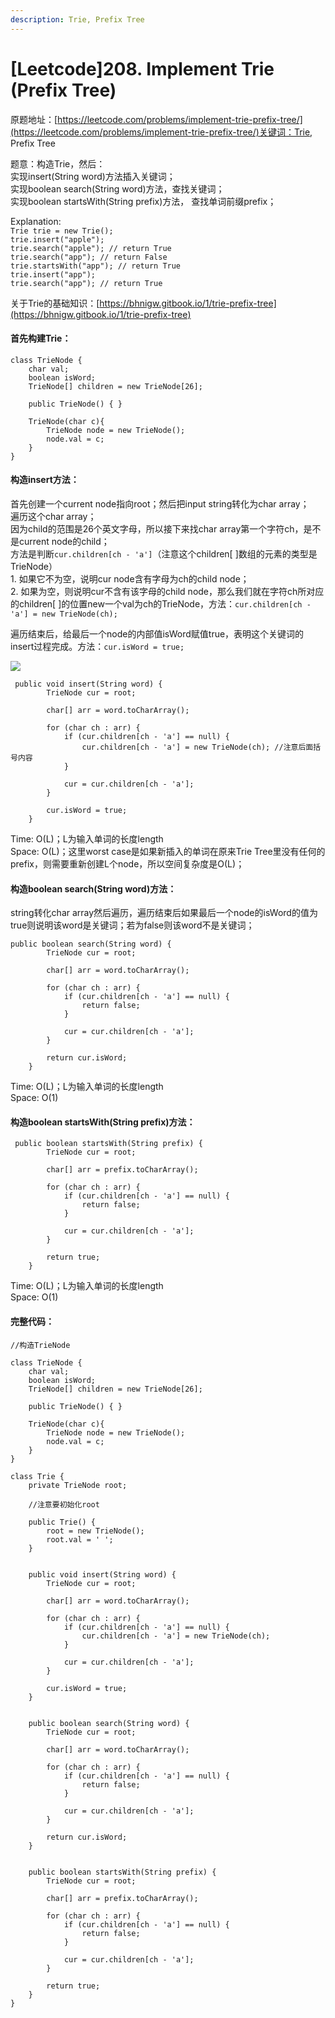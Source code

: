 ```yaml
---
description: Trie, Prefix Tree
---
```


# \[Leetcode]208. Implement Trie (Prefix Tree)

原题地址：[https://leetcode.com/problems/implement-trie-prefix-tree/](https://leetcode.com/problems/implement-trie-prefix-tree/)关键词：Trie, Prefix Tree

题意：构造Trie，然后：\
实现insert(String word)方法插入关键词；\
实现boolean search(String word)方法，查找关键词；\
实现boolean startsWith(String prefix)方法， 查找单词前缀prefix；

Explanation:\
`Trie trie = new Trie(); `\
`trie.insert("apple"); `\
`trie.search("apple"); // return True `\
`trie.search("app"); // return False `\
`trie.startsWith("app"); // return True `\
`trie.insert("app"); `\
`trie.search("app"); // return True`

关于Trie的基础知识：[https://bhnigw.gitbook.io/1/trie-prefix-tree](https://bhnigw.gitbook.io/1/trie-prefix-tree)



#### 首先构建Trie：

```
class TrieNode {
    char val;
    boolean isWord; 
    TrieNode[] children = new TrieNode[26];
    
    public TrieNode() { }
    
    TrieNode(char c){
        TrieNode node = new TrieNode();
        node.val = c;
    }
}
```

#### 构造insert方法：

首先创建一个current node指向root；然后把input string转化为char array；\
遍历这个char array；\
因为child的范围是26个英文字母，所以接下来找char array第一个字符ch，是不是current node的child；\
方法是判断`cur.children[ch - 'a']`（注意这个children\[ ]数组的元素的类型是TrieNode）\
&#x20;   1\. 如果它不为空，说明cur node含有字母为ch的child node；\
&#x20;   2\. 如果为空，则说明cur不含有该字母的child node，那么我们就在字符ch所对应的children\[ ]的位置new一个val为ch的TrieNode，方法：`cur.children[ch - 'a'] = new TrieNode(ch);`

遍历结束后，给最后一个node的内部值isWord赋值true，表明这个关键词的insert过程完成。方法：`cur.isWord = true;`

![](<../.gitbook/assets/Screen Shot 2021-05-31 at 11.21.36 PM.png>)

```
 public void insert(String word) {
        TrieNode cur = root;
        
        char[] arr = word.toCharArray();
        
        for (char ch : arr) {
            if (cur.children[ch - 'a'] == null) {
                cur.children[ch - 'a'] = new TrieNode(ch); //注意后面括号内容
            }
            
            cur = cur.children[ch - 'a'];
        }
        
        cur.isWord = true;
    }
```

Time: O(L)；L为输入单词的长度length \
Space: O(L)；这里worst case是如果新插入的单词在原来Trie Tree里没有任何的prefix，则需要重新创建L个node，所以空间复杂度是O(L)；





#### 构造boolean search(String word)方法：

string转化char array然后遍历，遍历结束后如果最后一个node的isWord的值为true则说明该word是关键词；若为false则该word不是关键词；

```
public boolean search(String word) {
        TrieNode cur = root;
        
        char[] arr = word.toCharArray();
        
        for (char ch : arr) {    
            if (cur.children[ch - 'a'] == null) {
                return false;
            }
            
            cur = cur.children[ch - 'a'];
        }
        
        return cur.isWord;
    }
```

Time: O(L)；L为输入单词的长度length \
Space: O(1)





#### 构造boolean startsWith(String prefix)方法：

```
 public boolean startsWith(String prefix) {
        TrieNode cur = root;
        
        char[] arr = prefix.toCharArray();
        
        for (char ch : arr) {    
            if (cur.children[ch - 'a'] == null) {
                return false;
            }
            
            cur = cur.children[ch - 'a'];
        }
        
        return true;
    }
```

Time: O(L)；L为输入单词的长度length \
Space: O(1)



#### 完整代码：

```
//构造TrieNode

class TrieNode {
    char val;
    boolean isWord; 
    TrieNode[] children = new TrieNode[26];
    
    public TrieNode() { }
    
    TrieNode(char c){
        TrieNode node = new TrieNode();
        node.val = c;
    }
}

class Trie {
    private TrieNode root;
    
    //注意要初始化root
    
    public Trie() {
        root = new TrieNode();
        root.val = ' ';
    }
    
 
    public void insert(String word) {
        TrieNode cur = root;
        
        char[] arr = word.toCharArray();
        
        for (char ch : arr) {
            if (cur.children[ch - 'a'] == null) {
                cur.children[ch - 'a'] = new TrieNode(ch);
            }
            
            cur = cur.children[ch - 'a'];
        }
        
        cur.isWord = true;
    }
    

    public boolean search(String word) {
        TrieNode cur = root;
        
        char[] arr = word.toCharArray();
        
        for (char ch : arr) {    
            if (cur.children[ch - 'a'] == null) {
                return false;
            }
            
            cur = cur.children[ch - 'a'];
        }
        
        return cur.isWord;
    }
    
    
    public boolean startsWith(String prefix) {
        TrieNode cur = root;
        
        char[] arr = prefix.toCharArray();
        
        for (char ch : arr) {    
            if (cur.children[ch - 'a'] == null) {
                return false;
            }
            
            cur = cur.children[ch - 'a'];
        }
        
        return true;
    }
}
```





